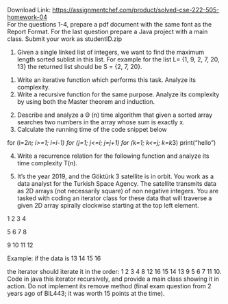 Download Link: https://assignmentchef.com/product/solved-cse-222-505-homework-04
<br>
For the questions 1-4, prepare a pdf document with the same font as the Report Format. For the last question prepare a Java project with a main class. Submit your work as studentID.zip




<ol>

 <li>Given a single linked list of integers, we want to find the maximum length sorted sublist in this list. For example for the list L= {1, 9, 2, 7, 20, 13} the returned list should be S = {2, 7, 20}.</li>

</ol>




<ol>

 <li>Write an iterative function which performs this task. Analyze its complexity.</li>

 <li>Write a recursive function for the same purpose. Analyze its complexity by using both the Master theorem and induction.</li>

</ol>







<ol start="2">

 <li>Describe and analyze a Θ (n) time  algorithm  that  given  a  sorted  array searches two numbers in the array whose sum is exactly x.</li>

 <li>Calculate the running time of the code snippet below</li>

</ol>

for (i=2*n; i&gt;=1; i=i-1) for (j=1; j&lt;=i; j=j+1) for (k=1; k&lt;=j; k=k*3) print(“hello”)




<ol start="4">

 <li>Write a recurrence relation for the following function and analyze its time complexity T(n).</li>

</ol>







<ol start="5">

 <li>It’s the year 2019, and the Göktürk 3 satellite is in orbit. You work as a data analyst for the Turkish Space Agency. The satellite transmits data as 2D arrays (not necessarily square) of non negative integers. You are tasked with coding an iterator class for these data that will traverse a given 2D array spirally clockwise starting at the top left element.</li>

</ol>




1 2 3 4

5 6 7 8

9 10 11 12

Example: if the data is 13 14 15 16




the iterator should iterate it in the order: 1 2 3 4 8 12 16 15 14 13 9 5 6 7 11 10. Code in java this iterator recursively, and provide a main class showing it in action. Do not implement its remove method (final exam question from 2 years ago of BIL443; it was worth 15 points at the time).
